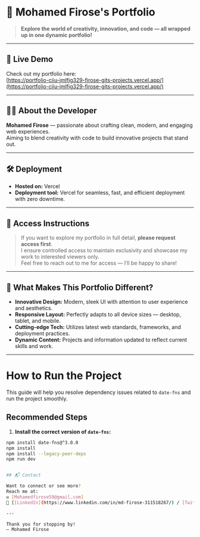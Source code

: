
# 🌟 Mohamed Firose's Portfolio

> **Explore the world of creativity, innovation, and code — all wrapped up in one dynamic portfolio!**

---

## 🚀 Live Demo

Check out my portfolio here:  
[https://portfolio-ciiu-jmlfjg329-firose-gits-projects.vercel.app/](https://portfolio-ciiu-jmlfjg329-firose-gits-projects.vercel.app/)

---

## 👨‍💻 About the Developer

**Mohamed Firose** — passionate about crafting clean, modern, and engaging web experiences.  
Aiming to blend creativity with code to build innovative projects that stand out.

---

## 🛠️ Deployment

- **Hosted on:** Vercel  
- **Deployment tool:** Vercel for seamless, fast, and efficient deployment with zero downtime.

---

## 🔐 Access Instructions

> If you want to explore my portfolio in full detail, **please request access first**.  
> I ensure controlled access to maintain exclusivity and showcase my work to interested viewers only.  
> Feel free to reach out to me for access — I’ll be happy to share!

---

## 🎨 What Makes This Portfolio Different?

- **Innovative Design:** Modern, sleek UI with attention to user experience and aesthetics.  
- **Responsive Layout:** Perfectly adapts to all device sizes — desktop, tablet, and mobile.  
- **Cutting-edge Tech:** Utilizes latest web standards, frameworks, and deployment practices.  
- **Dynamic Content:** Projects and information updated to reflect current skills and work.  

---

# How to Run the Project

This guide will help you resolve dependency issues related to `date-fns` and run the project smoothly.

## Recommended Steps

1. **Install the correct version of `date-fns`:**

```bash
npm install date-fns@^3.0.0
npm install
npm install --legacy-peer-deps
npm run dev


## 📬 Contact

Want to connect or see more?  
Reach me at:  
✉️ [Mohamedfirose59@gmail.com]  
🔗 [[LinkedIn](https://www.linkedin.com/in/md-firose-311518267/) / [Twitter](https://x.com/FiroseMd786)]

---

Thank you for stopping by!  
— Mohamed Firose


